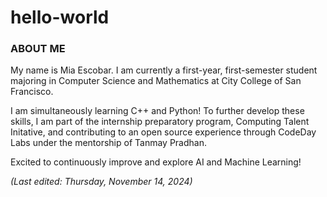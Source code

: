 # hello-world

### ABOUT ME

My name is Mia Escobar. I am currently a first-year, first-semester student majoring in Computer Science and Mathematics at City College of San Francisco.

I am simultaneously learning C++ and Python! To further develop these skills, I am part of the internship preparatory program, Computing Talent Initative, and contributing to an open source experience through CodeDay Labs under the mentorship of Tanmay Pradhan. 

Excited to continuously improve and explore AI and Machine Learning!

*(Last edited: Thursday, November 14, 2024)*

